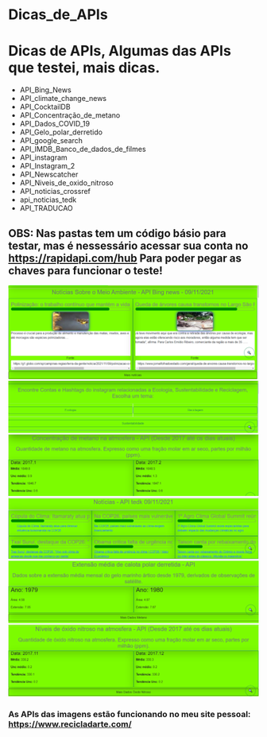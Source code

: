 # Dicas_de_APIs
 
<h1>Dicas de APIs, Algumas das APIs que testei, mais dicas.</h1>

<ul>
    <li>API_Bing_News</li>
    <li>API_climate_change_news</li>
    <li>API_CocktailDB</li>
    <li>API_Concentração_de_metano</li>
    <li>API_Dados_COVID_19</li>
    <li>API_Gelo_polar_derretido</li>
    <li>API_google_search</li>
    <li>API_IMDB_Banco_de_dados_de_filmes</li>
    <li>API_instagram</li>
    <li>API_Instagram_2</li>
    <li>API_Newscatcher</li>
    <li>API_Niveis_de_oxido_nitroso</li>
    <li>API_noticias_crossref</li>
    <li>api_noticias_tedk</li>
    <li>API_TRADUCAO</li>
</ul>

<h2>OBS: Nas pastas tem um código básio para testar, mas é nessessário acessar sua conta no <a href="https://rapidapi.com/hub" target="_blank">https://rapidapi.com/hub</a> Para poder pegar as chaves para funcionar o teste!</h2>
<img src="img/API_Bibg_news.PNG">
<img src="img/API_instagram.PNG">
<img src="img/API_metano.PNG">
<img src="img/API_tedk.PNG">
<img src="img/Calota_Polar.PNG">
<img src="img/oxido_nitroso.PNG">

<h3>As APIs das imagens estão funcionando no meu site pessoal: <a href="https://www.recicladarte.com/">https://www.recicladarte.com/</a></h3>






